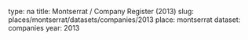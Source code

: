 type: na
title: Montserrat / Company Register (2013)
slug: places/montserrat/datasets/companies/2013
place: montserrat
dataset: companies
year: 2013
